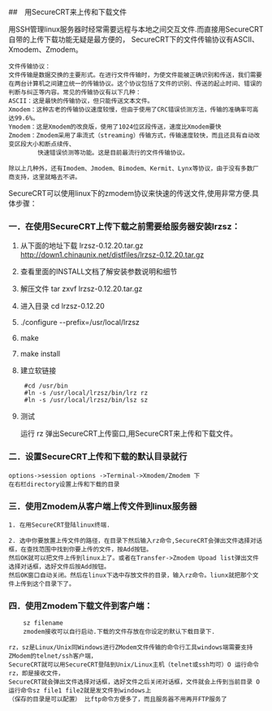 ##　用SecureCRT来上传和下载文件

用SSH管理linux服务器时经常需要远程与本地之间交互文件.而直接用SecureCRT自带的上传下载功能无疑是最方便的，
SecureCRT下的文件传输协议有ASCII、Xmodem、Zmodem。

	文件传输协议：
	文件传输是数据交换的主要形式。在进行文件传输时，为使文件能被正确识别和传送，我们需要在两台计算机之间建立统一的传输协议。这个协议包括了文件的识别、传送的起止时间、错误的判断与纠正等内容。常见的传输协议有以下几种：
	ASCII：这是最快的传输协议，但只能传送文本文件。
	Xmodem：这种古老的传输协议速度较慢，但由于使用了CRC错误侦测方法，传输的准确率可高达99.6%。
	Ymodem：这是Xmodem的改良版，使用了1024位区段传送，速度比Xmodem要快
	Zmodem：Zmodem采用了串流式（streaming）传输方式，传输速度较快，而且还具有自动改变区段大小和断点续传、
	        快速错误侦测等功能。这是目前最流行的文件传输协议。

    除以上几种外，还有Imodem、Jmodem、Bimodem、Kermit、Lynx等协议，由于没有多数厂商支持，这里就略去不讲。

SecureCRT可以使用linux下的zmodem协议来快速的传送文件,使用非常方便.具体步骤：

### 一．在使用SecureCRT上传下载之前需要给服务器安装lrzsz：

1. 从下面的地址下载 lrzsz-0.12.20.tar.gz
    http://down1.chinaunix.net/distfiles/lrzsz-0.12.20.tar.gz

2. 查看里面的INSTALL文档了解安装参数说明和细节

3. 解压文件
   tar zxvf lrzsz-0.12.20.tar.gz

4. 进入目录
   cd lrzsz-0.12.20

5. ./configure --prefix=/usr/local/lrzsz

6. make

7. make install

8. 建立软链接

        #cd /usr/bin
        #ln -s /usr/local/lrzsz/bin/lrz rz
        #ln -s /usr/local/lrzsz/bin/lsz sz
9. 测试

    运行 rz 弹出SecureCRT上传窗口,用SecureCRT来上传和下载文件。

### 二．设置SecureCRT上传和下载的默认目录就行

    options->session options ->Terminal->Xmodem/Zmodem 下
    在右栏directory设置上传和下载的目录
### 三．使用Zmodem从客户端上传文件到linux服务器

    1. 在用SecureCRT登陆linux终端.

	2. 选中你要放置上传文件的路径，在目录下然后输入rz命令,SecureCRT会弹出文件选择对话框，在查找范围中找到你要上传的文件，按Add按钮。
	然后OK就可以把文件上传到linux上了。或者在Transfer->Zmodem Upoad list弹出文件选择对话框，选好文件后按Add按钮。
	然后OK窗口自动关闭。然后在linux下选中存放文件的目录，输入rz命令。liunx就把那个文件上传到这个目录下了。
### 四．使用Zmodem下载文件到客户端：
		sz filename
		zmodem接收可以自行启动.下载的文件存放在你设定的默认下载目录下.

	rz，sz是Linux/Unix同Windows进行ZModem文件传输的命令行工具windows端需要支持ZModem的telnet/ssh客户端，
	SecureCRT就可以用SecureCRT登陆到Unix/Linux主机（telnet或ssh均可）O 运行命令rz，即是接收文件，
	SecureCRT就会弹出文件选择对话框，选好文件之后关闭对话框，文件就会上传到当前目录 O 运行命令sz file1 file2就是发文件到windows上
	（保存的目录是可以配置） 比ftp命令方便多了，而且服务器不用再开FTP服务了